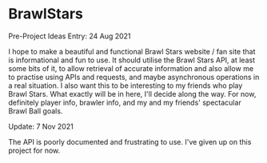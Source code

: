 # BrawlStars

Pre-Project Ideas Entry:
24 Aug 2021

I hope to make a beautiful and functional Brawl Stars website / fan site that is informational and fun to use. It should utilise the Brawl Stars API, at least some bits of it, to allow retrieval of accurate information and also allow me to practise using APIs and requests, and maybe asynchronous operations in a real situation.
I also want this to be interesting to my friends who play Brawl Stars.
What exactly will be in here, I'll decide along the way. For now, definitely player info, brawler info, and my and my friends' spectacular Brawl Ball goals.

Update:
7 Nov 2021

The API is poorly documented and frustrating to use. I've given up on this project for now.
